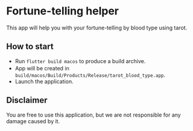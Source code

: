 # Fortune-telling helper
This app will help you with your fortune-telling by blood type using tarot.

## How to start
 - Run `flutter build macos` to produce a build archive.
 - App will be created in　`build/macos/Build/Products/Release/tarot_blood_type.app`.
 - Launch the application.

## Disclaimer
You are free to use this application, but we are not responsible for any damage caused by it.
